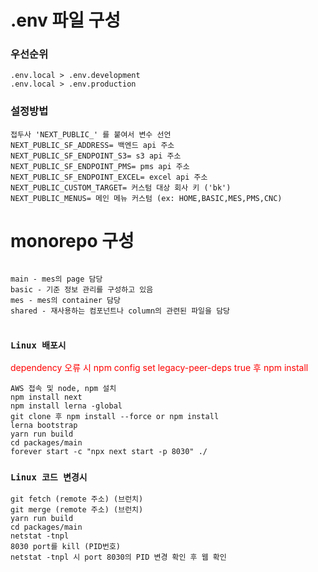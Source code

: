# .env 파일 구성
### 우선순위
    .env.local > .env.development
    .env.local > .env.production
### 설정방법
    접두사 'NEXT_PUBLIC_' 를 붙여서 변수 선언
    NEXT_PUBLIC_SF_ADDRESS= 백엔드 api 주소
    NEXT_PUBLIC_SF_ENDPOINT_S3= s3 api 주소
    NEXT_PUBLIC_SF_ENDPOINT_PMS= pms api 주소
    NEXT_PUBLIC_SF_ENDPOINT_EXCEL= excel api 주소
    NEXT_PUBLIC_CUSTOM_TARGET= 커스텀 대상 회사 키 ('bk')
    NEXT_PUBLIC_MENUS= 메인 메뉴 커스텀 (ex: HOME,BASIC,MES,PMS,CNC)
  

# monorepo 구성

```

main - mes의 page 담당
basic - 기준 정보 관리를 구성하고 있음
mes - mes의 container 담당
shared - 재사용하는 컴포넌트나 column의 관련된 파일을 담당
    
```



### `Linux 배포시`
<span style="color:red">dependency 오류 시 npm config set legacy-peer-deps true 후 npm install</span>

    AWS 접속 및 node, npm 설치
    npm install next
    npm install lerna -global
    git clone 후 npm install --force or npm install
    lerna bootstrap
    yarn run build
    cd packages/main
    forever start -c "npx next start -p 8030" ./


### `Linux 코드 변경시`
    
    git fetch (remote 주소) (브런치)
    git merge (remote 주소) (브런치)
    yarn run build
    cd packages/main
    netstat -tnpl
    8030 port를 kill (PID번호)
    netstat -tnpl 시 port 8030의 PID 변경 확인 후 웹 확인

    
    


